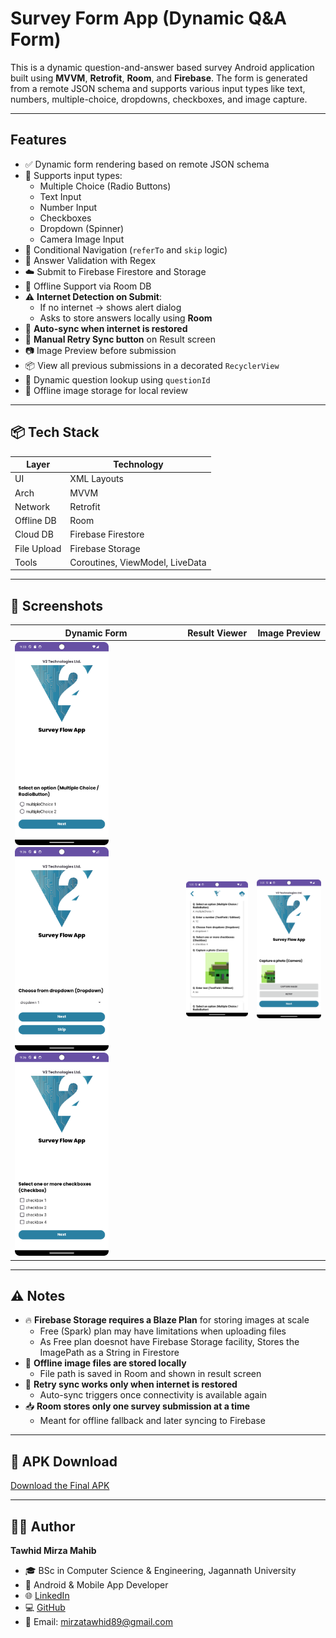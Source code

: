 # Survey Form App (Dynamic Q&A Form)

This is a dynamic question-and-answer based survey Android application built using **MVVM**, **Retrofit**, **Room**, and **Firebase**. The form is generated from a remote JSON schema and supports various input types like text, numbers, multiple-choice, dropdowns, checkboxes, and image capture.

---

## Features

- ✅ Dynamic form rendering based on remote JSON schema
- 📝 Supports input types:
  - Multiple Choice (Radio Buttons)
  - Text Input
  - Number Input
  - Checkboxes
  - Dropdown (Spinner)
  - Camera Image Input
- 🔄 Conditional Navigation (`referTo` and `skip` logic)
- 🔐 Answer Validation with Regex
- ☁️ Submit to Firebase Firestore and Storage
- 📴 Offline Support via Room DB
- ⚠️ **Internet Detection on Submit**:
  - If no internet → shows alert dialog
  - Asks to store answers locally using **Room**
- 🔁 **Auto-sync when internet is restored**
- 🔘 **Manual Retry Sync button** on Result screen
- 📷 Image Preview before submission
- 📦 View all previous submissions in a decorated `RecyclerView`
- 🧠 Dynamic question lookup using `questionId`
- 📍 Offline image storage for local review


---

## 📦 Tech Stack

| Layer       | Technology                    |
|-------------|-------------------------------|
| UI          | XML Layouts                   |
| Arch        | MVVM                          |
| Network     | Retrofit                      |
| Offline DB  | Room                          |
| Cloud DB    | Firebase Firestore            |
| File Upload | Firebase Storage              |
| Tools       | Coroutines, ViewModel, LiveData |

---

## 📱 Screenshots

| Dynamic Form | Result Viewer | Image Preview |
|--------------|----------------|---------------|
| <img src="assets/survey_1.png" width="150"/> <img src="assets/survey_2.png" width="150"/> <img src="assets/survey_3.png" width="150"/>   | <img src="assets/result.png" width="150"/>     | <img src="assets/camera.png" width="150"/>    |

---


## ⚠️ Notes

- 🔥 **Firebase Storage requires a Blaze Plan** for storing images at scale
  - Free (Spark) plan may have limitations when uploading files
  - As Free plan doesnot have Firebase Storage facility, Stores the ImagePath as a String in Firestore
- 💾 **Offline image files are stored locally**
  - File path is saved in Room and shown in result screen
- 🔄 **Retry sync works only when internet is restored**
  - Auto-sync triggers once connectivity is available again
- 📥 **Room stores only one survey submission at a time**
  - Meant for offline fallback and later syncing to Firebase

---

## 📱 APK Download

[Download the Final APK](apk/release/app-release.apk)

---

## 🧑‍💻 Author

**Tawhid Mirza Mahib**

- 🎓 BSc in Computer Science & Engineering, Jagannath University
- 📱 Android & Mobile App Developer
- 🌐 [LinkedIn](https://www.linkedin.com/in/tawhid-mirza-mahib/)
- 💻 [GitHub](https://github.com/mirzatawhid)
- 📧 Email: [mirzatawhid89@gmail.com](mailto:mirzatawhid89@gmail.com)
